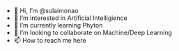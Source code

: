 - 👋 Hi, I’m @sulaimonao
- 👀 I’m interested in Artificial Intelligience
- 🌱 I’m currently learning Phyton
- 💞️ I’m looking to collaborate on Machine/Deep Learning
- 📫 How to reach me here

<!---
sulaimonao/sulaimonao is a ✨ special ✨ repository because its `README.md` (this file) appears on your GitHub profile.
You can click the Preview link to take a look at your changes.
--->
